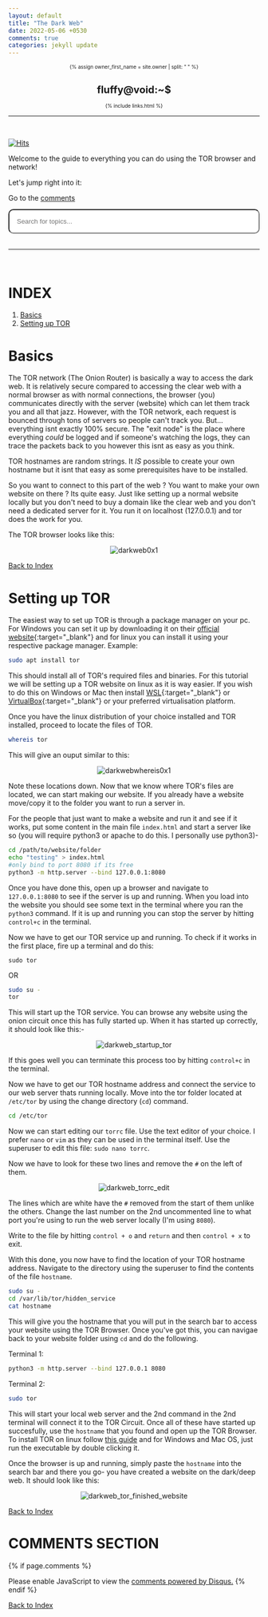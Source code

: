 ```yaml
---
layout: default
title: "The Dark Web"
date: 2022-05-06 +0530
comments: true
categories: jekyll update
---
```


<header style="display: contents">
 <font size=1> 
  <div>
    <a style="text-decoration:none" href="{{ "/" | prepend: site.baseurl | replace: '//', '/' }}">
    {% assign owner_first_name = site.owner | split: " " %}
    <h1>fluffy@void:~$</h1>
    </a>
    <div class="header-links">
      {% include links.html %}
    </div>
  </div>
  </font> 
  <hr>
</header>

<br>


<script>
function search() {
    let input = document.getElementById('searchbar').value
    input=input.toLowerCase();
    let x = document.getElementsByClassName('indexvals');
      
    for (i = 0; i < x.length; i++) { 
        if (!x[i].innerHTML.toLowerCase().includes(input)) {
            x[i].style.display="none";
        }
        else {
            x[i].style.display="list-item";                 
        }
    }
}
</script>

<style>
#searchbar{
     margin-left: 0%;
     padding:15px;
     border-radius: 10px;
   }
 
   input[type=text] {
      width: 100%;
      -webkit-transition: width 0.15s ease-in-out;
      transition: width 0.15s ease-in-out;
   }
 
   /* When the input field gets focus,
        change its width to 100% */
   input[type=text]:focus {
     width: 100%;
   }

</style>

[![Hits](https://hits.seeyoufarm.com/api/count/incr/badge.svg?url=https%3A%2F%2Fgithub.com%2FFluffySnowman%2Ffluffysnowman.github.io&count_bg=%2379C83D&title_bg=%23555555&icon=&icon_color=%23E7E7E7&title=hits&edge_flat=false)](https://hits.seeyoufarm.com)

Welcome to the guide to everything you can do using the TOR browser and network!

Let's jump right into it:

Go to the [comments](#comments-section)

<div>

<input id="searchbar" onkeyup="search()" type="text" name="search" placeholder="Search for topics...">

</div>

<br>
<hr>
<br>

# INDEX 

<ol id="myUL">
    <li class="indexvals"><a href="#basics">Basics</a></li> 
    <li class="indexvals"><a href="#setting-up-tor">Setting up TOR</a></li>
</ol>

# Basics

The TOR network (The Onion Router) is basically a way to access the dark web. It is relatively secure compared to accessing the clear web with a normal browser as with normal connections, the browser (you) communicates directly with the server (website) which can let them track you and all that jazz. 
However, with the TOR network, each request is bounced through tons of servers so people can't track you.
But... everything isnt exactly 100% secure. The "exit node" is the place where everything <i>could</i> be logged and if someone's watching the logs, they can trace the packets back to you however this isnt as easy as you think. 

TOR hostnames are random strings. It <i>IS</i> possible to create your own hostname but it isnt that easy as some prerequisites have to be installed.

So you want to connect to this part of the web ? You want to make your own website on there ? Its quite easy. Just like setting up a normal website locally but you don't need to buy a domain like the clear web and you don't need a dedicated server for it. You run it on localhost (127.0.0.1) and tor does the work for you.

The TOR browser looks like this:

<p align="center">
<img src="/assets/pics/dark_web_0x1.PNG" alt="darkweb0x1">
</p>

[Back to Index](#index)

# Setting up TOR

The easiest way to set up TOR is through a package manager on your pc. For Windows you can set it up by downloading it on their [official website](https://www.torproject.org/download/){:target="\_blank"} and for linux you can install it using your respective package manager.
Example:

```bash
sudo apt install tor
```

This should install all of TOR's required files and binaries. For this tutorial we will be setting up a TOR website on linux as it is way easier. If you wish to do this on Windows or Mac then install [WSL](https://docs.microsoft.com/en-us/windows/wsl/install){:target="\_blank"} or [VirtualBox](https://www.virtualbox.org/wiki/Downloads){:target="\_blank"} or your preferred virtualisation platform.

Once you have the linux distribution of your choice installed and TOR installed, proceed to locate the files of TOR.

```bash
whereis tor
```

This will give an ouput similar to this:

<p align="center">
<img src="/assets/pics/dark_web_whereis0x1.PNG" alt="darkwebwhereis0x1">
</p>

Note these locations down.
Now that we know where TOR's files are located, we can start making our website. If you already have a website move/copy it to the folder you want to run a server in.

For the people that just want to make a website and run it and see if it works, put some content in the main file `index.html` and start a server like so (you will require python3 or apache to do this. I personally use python3)-

```bash
cd /path/to/website/folder
echo "testing" > index.html
#only bind to port 8080 if its free
python3 -m http.server --bind 127.0.0.1:8080
```

Once you have done this, open up a browser and navigate to `127.0.0.1:8080` to see if the server is up and running. When you load into the website you should see some text in the terminal where you ran the `python3` command.
If it is up and running you can stop the server by hitting `control+c` in the terminal.

Now we have to get our TOR service up and running.
To check if it works in the first place, fire up a terminal and do this:

`sudo tor`

OR

```bash
sudo su -
tor
```

This will start up the TOR service. You can browse any website using the onion circuit once this has fully started up. When it has started up correctly, it should look like this:-

<p align="center">
<img src="/assets/pics/dark_web_startup_tor.PNG" alt="darkweb_startup_tor">
</p>

If this goes well you can terminate this process too by hitting `control+c` in the terminal.

Now we have to get our TOR hostname address and connect the service to our web server thats running locally. Move into the tor folder located at `/etc/tor` by using the change directory (`cd`) command.

```bash
cd /etc/tor
```

Now we can start editing our `torrc` file. Use the text editor of your choice. I prefer `nano` or `vim` as they can be used in the terminal itself. Use the superuser to edit this file: `sudo nano torrc`.

Now we have to look for these two lines and remove the `#` on the left of them.

<p align="center">
<img src="/assets/pics/dark_web_torrc_editing.PNG" alt="darkweb_torrc_edit">
</p>

The lines which are white have the `#` removed from the start of them unlike the others. Change the last number on the 2nd uncommented line to what port you're using to run the web server locally (I'm using `8080`).

Write to the file by hitting `control + o` and `return` and then `control + x` to exit.

With this done, you now have to find the location of your TOR hostname address. Navigate to the directory using the superuser to find the contents of the file `hostname`.

```bash
sudo su -
cd /var/lib/tor/hidden_service
cat hostname
```

This will give you the hostname that you will put in the search bar to access your website using the TOR Browser. Once you've got this, you can navigae back to your website folder using `cd` and do the following.

Terminal 1:
```bash
python3 -m http.server --bind 127.0.0.1 8080
```

Terminal 2:
```bash
sudo tor
```

This will start your local web server and the 2nd command in the 2nd terminal will connect it to the TOR Circuit. Once all of these have started up succesfully, use the `hostname` that you found and open up the TOR Browser. To install TOR on linux follow [this guide](https://tb-manual.torproject.org/installation/) and for Windows and Mac OS, just run the executable by double clicking it.

Once the browser is up and running, simply paste the `hostname` into the search bar and there you go- you have created a website on the dark/deep web.
It should look like this:

<p align="center">
<img src="/assets/pics/dark_web_finished_tor_site_0x1.PNG" alt="darkweb_tor_finished_website">
</p>


[Back to Index](#index)

# COMMENTS SECTION

{% if page.comments %}

<div id="disqus_thread"></div>
<script>
    (function() { 
    var d = document, s = d.createElement('script');
    s.src = 'https://fluffysnowman.disqus.com/embed.js';
    s.setAttribute('data-timestamp', +new Date());
    (d.head || d.body).appendChild(s);
    })();
</script>
<noscript>Please enable JavaScript to view the <a href="https://disqus.com/?ref_noscript">comments powered by Disqus.</a></noscript>
{% endif %}

[Back to Index](#index)

